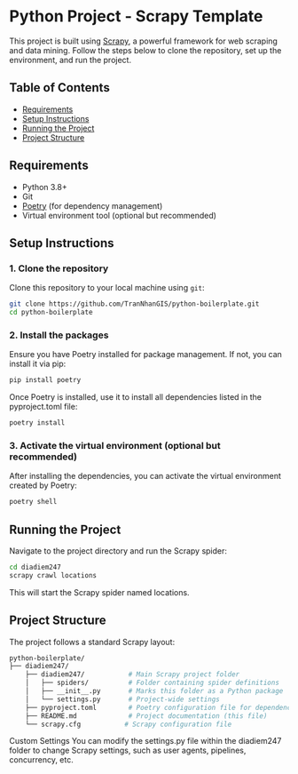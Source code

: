 # Python Project - Scrapy Template

This project is built using [Scrapy](https://scrapy.org/), a powerful framework for web scraping and data mining. 
Follow the steps below to clone the repository, set up the environment, and run the project.

## Table of Contents

- [Requirements](#requirements)
- [Setup Instructions](#setup-instructions)
- [Running the Project](#running-the-project)
- [Project Structure](#project-structure)

## Requirements

- Python 3.8+
- Git
- [Poetry](https://python-poetry.org/) (for dependency management)
- Virtual environment tool (optional but recommended)

## Setup Instructions

### 1. Clone the repository

Clone this repository to your local machine using `git`:

```bash
git clone https://github.com/TranNhanGIS/python-boilerplate.git
cd python-boilerplate
```

### 2. Install the packages

Ensure you have Poetry installed for package management. If not, you can install it via pip:

```bash
pip install poetry
```

Once Poetry is installed, use it to install all dependencies listed in the pyproject.toml file:

```bash
poetry install
```

### 3. Activate the virtual environment (optional but recommended)
After installing the dependencies, you can activate the virtual environment created by Poetry:

```bash
poetry shell
```

## Running the Project
Navigate to the project directory and run the Scrapy spider:

```bash
cd diadiem247
scrapy crawl locations
```

This will start the Scrapy spider named locations.

## Project Structure
The project follows a standard Scrapy layout:

```bash
python-boilerplate/
├── diadiem247/
    ├── diadiem247/           # Main Scrapy project folder
    │   ├── spiders/          # Folder containing spider definitions
    │   ├── __init__.py       # Marks this folder as a Python package
    │   └── settings.py       # Project-wide settings
    ├── pyproject.toml        # Poetry configuration file for dependencies
    ├── README.md             # Project documentation (this file)
    └── scrapy.cfg           # Scrapy configuration file
```

Custom Settings
You can modify the settings.py file within the diadiem247 folder to change Scrapy settings, such as user agents, pipelines, concurrency, etc.